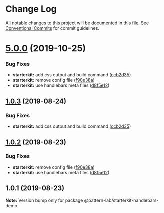 # Change Log

All notable changes to this project will be documented in this file.
See [Conventional Commits](https://conventionalcommits.org) for commit guidelines.

# [5.0.0](https://github.com/pattern-lab/patternlab-node/compare/v3.0.0-beta.3...v5.0.0) (2019-10-25)


### Bug Fixes

* **starterkit:** add css output and build command ([ccb2d35](https://github.com/pattern-lab/patternlab-node/commit/ccb2d3569b741220324a3fa738ab3d4d2eb97ffe))
* **starterkit:** remove config file ([f90e38a](https://github.com/pattern-lab/patternlab-node/commit/f90e38aa873dcff0dd08fe4dabc3b71bf95080b6))
* **starterkit:** use handlebars meta files ([d8f5e12](https://github.com/pattern-lab/patternlab-node/commit/d8f5e12471bd783bd3755626701ecc17669fc761))






## [1.0.3](https://github.com/pattern-lab/patternlab-node/compare/@pattern-lab/starterkit-handlebars-demo@1.0.2...@pattern-lab/starterkit-handlebars-demo@1.0.3) (2019-08-24)


### Bug Fixes

* **starterkit:** add css output and build command ([ccb2d35](https://github.com/pattern-lab/patternlab-node/commit/ccb2d35))





## [1.0.2](https://github.com/pattern-lab/patternlab-node/compare/@pattern-lab/starterkit-handlebars-demo@1.0.1...@pattern-lab/starterkit-handlebars-demo@1.0.2) (2019-08-23)


### Bug Fixes

* **starterkit:** remove config file ([f90e38a](https://github.com/pattern-lab/patternlab-node/commit/f90e38a))
* **starterkit:** use handlebars meta files ([d8f5e12](https://github.com/pattern-lab/patternlab-node/commit/d8f5e12))





## 1.0.1 (2019-08-23)

**Note:** Version bump only for package @pattern-lab/starterkit-handlebars-demo
